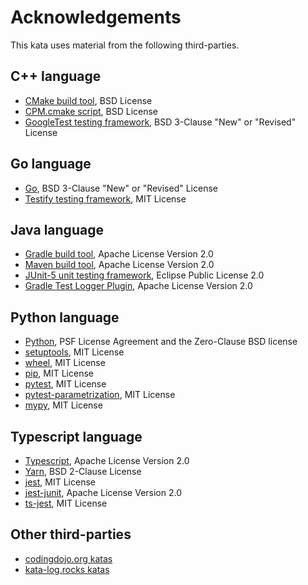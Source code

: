 # Acknowledgements

This kata uses material from the following third-parties.

[//]: # (This list includes all the known 3rd parties for all our katas)

[//]: # (This needs to be reduced in each kata repository depending on what is used or not)

## C++ language

* [CMake build tool](https://cmake.org/), BSD License
* [CPM.cmake script](https://github.com/cpm-cmake/CPM.cmake), BSD License
* [GoogleTest testing framework](https://github.com/google/googletest), BSD 3-Clause "New" or "Revised" License

## Go language

* [Go](https://github.com/golang/go), BSD 3-Clause "New" or "Revised" License
* [Testify testing framework](https://github.com/stretchr/testify), MIT License

## Java language

* [Gradle build tool](https://gradle.org/), Apache License Version 2.0
* [Maven build tool](https://maven.apache.org/), Apache License Version 2.0
* [JUnit-5 unit testing framework](https://junit.org/junit5/), Eclipse Public License 2.0
* [Gradle Test Logger Plugin](https://github.com/radarsh/gradle-test-logger-plugin), Apache License Version 2.0

## Python language

* [Python](https://www.python.org/), PSF License Agreement and the Zero-Clause BSD license
* [setuptools](https://github.com/pypa/setuptools), MIT License
* [wheel](https://github.com/pypa/wheel), MIT License
* [pip](https://github.com/pypa/pip), MIT License
* [pytest](https://github.com/pytest-dev/pytest/), MIT License
* [pytest-parametrization](https://github.com/singular-labs/parametrization), MIT License
* [mypy](https://github.com/python/mypy), MIT License
## Typescript language

* [Typescript](https://github.com/microsoft/TypeScript), Apache License Version 2.0
* [Yarn](https://github.com/yarnpkg/berry), BSD 2-Clause License
* [jest](https://github.com/jestjs/jest), MIT License
* [jest-junit](https://github.com/jest-community/jest-junit), Apache License Version 2.0
* [ts-jest](https://github.com/kulshekhar/ts-jest), MIT License

## Other third-parties

* [codingdojo.org katas](https://codingdojo.org/)
* [kata-log.rocks katas](https://kata-log.rocks/)
